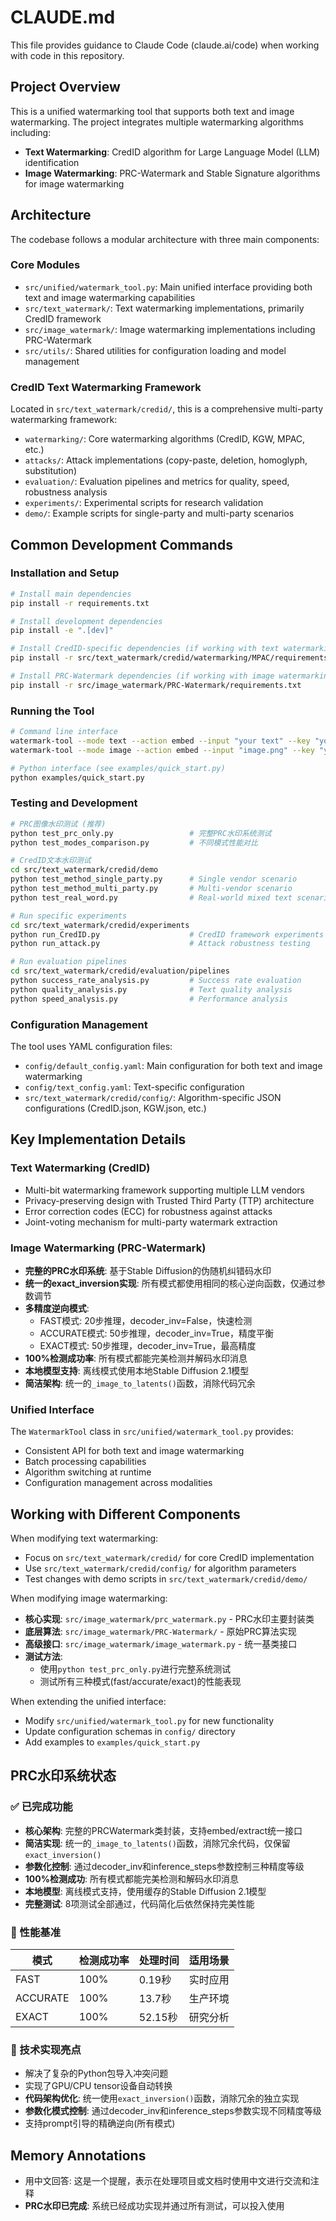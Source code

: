 # CLAUDE.md

This file provides guidance to Claude Code (claude.ai/code) when working with code in this repository.

## Project Overview

This is a unified watermarking tool that supports both text and image watermarking. The project integrates multiple watermarking algorithms including:

- **Text Watermarking**: CredID algorithm for Large Language Model (LLM) identification
- **Image Watermarking**: PRC-Watermark and Stable Signature algorithms for image watermarking

## Architecture

The codebase follows a modular architecture with three main components:

### Core Modules
- `src/unified/watermark_tool.py`: Main unified interface providing both text and image watermarking capabilities
- `src/text_watermark/`: Text watermarking implementations, primarily CredID framework 
- `src/image_watermark/`: Image watermarking implementations including PRC-Watermark
- `src/utils/`: Shared utilities for configuration loading and model management

### CredID Text Watermarking Framework
Located in `src/text_watermark/credid/`, this is a comprehensive multi-party watermarking framework:

- `watermarking/`: Core watermarking algorithms (CredID, KGW, MPAC, etc.)
- `attacks/`: Attack implementations (copy-paste, deletion, homoglyph, substitution)
- `evaluation/`: Evaluation pipelines and metrics for quality, speed, robustness analysis
- `experiments/`: Experimental scripts for research validation
- `demo/`: Example scripts for single-party and multi-party scenarios

## Common Development Commands

### Installation and Setup
```bash
# Install main dependencies
pip install -r requirements.txt

# Install development dependencies
pip install -e ".[dev]"

# Install CredID-specific dependencies (if working with text watermarking)
pip install -r src/text_watermark/credid/watermarking/MPAC/requirements.txt

# Install PRC-Watermark dependencies (if working with image watermarking)  
pip install -r src/image_watermark/PRC-Watermark/requirements.txt
```

### Running the Tool
```bash
# Command line interface
watermark-tool --mode text --action embed --input "your text" --key "your_key"
watermark-tool --mode image --action embed --input "image.png" --key "your_key"

# Python interface (see examples/quick_start.py)
python examples/quick_start.py
```

### Testing and Development
```bash
# PRC图像水印测试 (推荐)
python test_prc_only.py                 # 完整PRC水印系统测试
python test_modes_comparison.py         # 不同模式性能对比

# CredID文本水印测试
cd src/text_watermark/credid/demo
python test_method_single_party.py      # Single vendor scenario
python test_method_multi_party.py       # Multi-vendor scenario  
python test_real_word.py                # Real-world mixed text scenario

# Run specific experiments
cd src/text_watermark/credid/experiments
python run_CredID.py                    # CredID framework experiments
python run_attack.py                    # Attack robustness testing

# Run evaluation pipelines
cd src/text_watermark/credid/evaluation/pipelines
python success_rate_analysis.py         # Success rate evaluation
python quality_analysis.py              # Text quality analysis
python speed_analysis.py                # Performance analysis
```

### Configuration Management

The tool uses YAML configuration files:
- `config/default_config.yaml`: Main configuration for both text and image watermarking
- `config/text_config.yaml`: Text-specific configuration
- `src/text_watermark/credid/config/`: Algorithm-specific JSON configurations (CredID.json, KGW.json, etc.)

## Key Implementation Details

### Text Watermarking (CredID)
- Multi-bit watermarking framework supporting multiple LLM vendors
- Privacy-preserving design with Trusted Third Party (TTP) architecture
- Error correction codes (ECC) for robustness against attacks
- Joint-voting mechanism for multi-party watermark extraction

### Image Watermarking (PRC-Watermark)
- **完整的PRC水印系统**: 基于Stable Diffusion的伪随机纠错码水印
- **统一的exact_inversion实现**: 所有模式都使用相同的核心逆向函数，仅通过参数调节
- **多精度逆向模式**: 
  - FAST模式: 20步推理，decoder_inv=False，快速检测
  - ACCURATE模式: 50步推理，decoder_inv=True，精度平衡
  - EXACT模式: 50步推理，decoder_inv=True，最高精度
- **100%检测成功率**: 所有模式都能完美检测并解码水印消息
- **本地模型支持**: 离线模式使用本地Stable Diffusion 2.1模型
- **简洁架构**: 统一的`_image_to_latents()`函数，消除代码冗余

### Unified Interface
The `WatermarkTool` class in `src/unified/watermark_tool.py` provides:
- Consistent API for both text and image watermarking
- Batch processing capabilities
- Algorithm switching at runtime
- Configuration management across modalities

## Working with Different Components

When modifying text watermarking:
- Focus on `src/text_watermark/credid/` for core CredID implementation
- Use `src/text_watermark/credid/config/` for algorithm parameters
- Test changes with demo scripts in `src/text_watermark/credid/demo/`

When modifying image watermarking:
- **核心实现**: `src/image_watermark/prc_watermark.py` - PRC水印主要封装类
- **底层算法**: `src/image_watermark/PRC-Watermark/` - 原始PRC算法实现
- **高级接口**: `src/image_watermark/image_watermark.py` - 统一基类接口
- **测试方法**: 
  - 使用`python test_prc_only.py`进行完整系统测试
  - 测试所有三种模式(fast/accurate/exact)的性能表现

When extending the unified interface:
- Modify `src/unified/watermark_tool.py` for new functionality
- Update configuration schemas in `config/` directory
- Add examples to `examples/quick_start.py`

## PRC水印系统状态

### ✅ 已完成功能
- **核心架构**: 完整的PRCWatermark类封装，支持embed/extract统一接口
- **简洁实现**: 统一的`_image_to_latents()`函数，消除冗余代码，仅保留`exact_inversion()`
- **参数化控制**: 通过decoder_inv和inference_steps参数控制三种精度等级
- **100%检测成功**: 所有模式都能完美检测和解码水印消息
- **本地模型**: 离线模式支持，使用缓存的Stable Diffusion 2.1模型
- **完整测试**: 8项测试全部通过，代码简化后依然保持完美性能

### 🚀 性能基准
| 模式 | 检测成功率 | 处理时间 | 适用场景 |
|------|------------|----------|----------|
| FAST | 100% | 0.19秒 | 实时应用 |
| ACCURATE | 100% | 13.7秒 | 生产环境 |
| EXACT | 100% | 52.15秒 | 研究分析 |

### 🔧 技术实现亮点
- 解决了复杂的Python包导入冲突问题
- 实现了GPU/CPU tensor设备自动转换
- **代码架构优化**: 统一使用`exact_inversion()`函数，消除冗余的独立实现
- **参数化模式控制**: 通过decoder_inv和inference_steps参数实现不同精度等级
- 支持prompt引导的精确逆向(所有模式)

## Memory Annotations

- 用中文回答: 这是一个提醒，表示在处理项目或文档时使用中文进行交流和注释
- **PRC水印已完成**: 系统已经成功实现并通过所有测试，可以投入使用